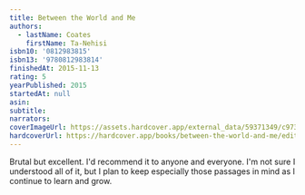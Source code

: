 ```yaml
---
title: Between the World and Me
authors:
  - lastName: Coates
    firstName: Ta-Nehisi
isbn10: '0812983815'
isbn13: '9780812983814'
finishedAt: 2015-11-13
rating: 5
yearPublished: 2015
startedAt: null
asin:
subtitle:
narrators:
coverImageUrl: https://assets.hardcover.app/external_data/59371349/c97359fe28ac8342fb4623d93aaf50d55b436480.jpeg
hardcoverUrl: https://hardcover.app/books/between-the-world-and-me/editions/30400949
---
```


Brutal but excellent. I'd recommend it to anyone and everyone. I'm not sure I understood all of it, but I plan to keep especially those passages in mind as I continue to learn and grow.
